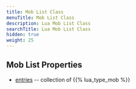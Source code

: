 ```yaml
---
title: Mob List Class
menuTitle: Mob List Class
description: Lua Mob List Class
searchTitle: Lua Mob List Class
hidden: true
weight: 25
---
```


## Mob List Properties
- [entries](entries) -- collection of {{% lua_type_mob %}}
